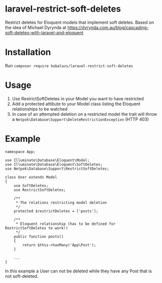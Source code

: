 # laravel-restrict-soft-deletes
Restrict deletes for Eloquent models that implement soft deletes. Based on the idea of Michael Dyrynda at https://dyrynda.com.au/blog/cascading-soft-deletes-with-laravel-and-eloquent

# Installation
Run `composer require kobalazs/laravel-restrict-soft-deletes`

# Usage
1. Use RestrictSoftDeletes in your Model you want to have restricted
2. Add a protected attibute to your Model class listing the Eloquent relationships to be watched
3. In case of an attempted deletion on a restricted model the trait will throw a `Netpok\Database\Support\DeleteRestrictionException` (HTTP 403)

# Example
```
namespace App;

use Illuminate\Database\Eloquent\Model;
use Illuminate\Database\Eloquent\SoftDeletes;
use Netpok\Database\Support\RestrictSoftDeletes;

class User extends Model
{
    use SoftDeletes;
    use RestrictSoftDeletes;

    /**
     * The relations restricting model deletion
     */
    protected $restrictDeletes = ['posts'];

    /**
     * Eloquent relationship (has to be defined for RestrictSoftDeletes to work!)
     */
    public function posts()
    {
        return $this->hasMany('App\Post');
    }

    ...
}
```

In this example a User can not be deleted while they have any Post that is not soft-deleted.
